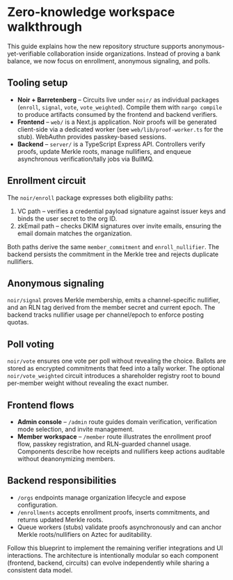 # Zero-knowledge workspace walkthrough

This guide explains how the new repository structure supports anonymous-yet-verifiable collaboration inside organizations.
Instead of proving a bank balance, we now focus on enrollment, anonymous signaling, and polls.

## Tooling setup

- **Noir + Barretenberg** – Circuits live under `noir/` as individual packages (`enroll`, `signal`, `vote`, `vote_weighted`).
  Compile them with `nargo compile` to produce artifacts consumed by the frontend and backend verifiers.
- **Frontend** – `web/` is a Next.js application. Noir proofs will be generated client-side via a dedicated worker (see
  `web/lib/proof-worker.ts` for the stub). WebAuthn provides passkey-based sessions.
- **Backend** – `server/` is a TypeScript Express API. Controllers verify proofs, update Merkle roots, manage nullifiers,
  and enqueue asynchronous verification/tally jobs via BullMQ.

## Enrollment circuit

The `noir/enroll` package expresses both eligibility paths:

1. VC path – verifies a credential payload signature against issuer keys and binds the user secret to the org ID.
2. zkEmail path – checks DKIM signatures over invite emails, ensuring the email domain matches the organization.

Both paths derive the same `member_commitment` and `enroll_nullifier`. The backend persists the commitment in the Merkle tree
and rejects duplicate nullifiers.

## Anonymous signaling

`noir/signal` proves Merkle membership, emits a channel-specific nullifier, and an RLN tag derived from the member secret and
current epoch. The backend tracks nullifier usage per channel/epoch to enforce posting quotas.

## Poll voting

`noir/vote` ensures one vote per poll without revealing the choice. Ballots are stored as encrypted commitments that feed into
a tally worker. The optional `noir/vote_weighted` circuit introduces a shareholder registry root to bound per-member weight
without revealing the exact number.

## Frontend flows

- **Admin console** – `/admin` route guides domain verification, verification mode selection, and invite management.
- **Member workspace** – `/member` route illustrates the enrollment proof flow, passkey registration, and RLN-guarded channel
  usage. Components describe how receipts and nullifiers keep actions auditable without deanonymizing members.

## Backend responsibilities

- `/orgs` endpoints manage organization lifecycle and expose configuration.
- `/enrollments` accepts enrollment proofs, inserts commitments, and returns updated Merkle roots.
- Queue workers (stubs) validate proofs asynchronously and can anchor Merkle roots/nullifiers on Aztec for auditability.

Follow this blueprint to implement the remaining verifier integrations and UI interactions. The architecture is intentionally
modular so each component (frontend, backend, circuits) can evolve independently while sharing a consistent data model.
